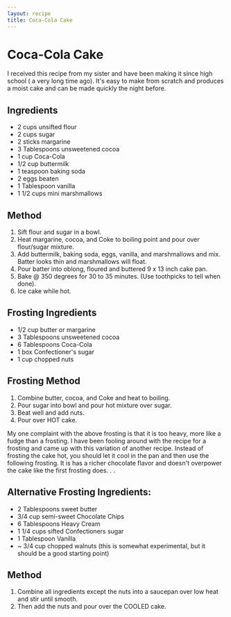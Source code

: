 ```yaml
---
layout: recipe
title: Coca-Cola Cake
---
```

# Coca-Cola Cake

I received this recipe from my sister and have been making it since high school ( a very long time ago). It's 
easy to make from scratch and produces a moist cake and can be made quickly the night before.


## Ingredients

* 2 cups unsifted flour
* 2 cups sugar
* 2 sticks margarine
* 3 Tablespoons unsweetened cocoa
* 1 cup Coca-Cola
* 1/2 cup buttermilk
* 1 teaspoon baking soda
* 2 eggs beaten
* 1 Tablespoon vanilla
* 1 1/2 cups mini marshmallows

## Method

1. Sift flour and sugar in a bowl.
2. Heat margarine, cocoa, and Coke to boiling point and pour over flour/sugar mixture.
3. Add buttermilk, baking soda, eggs, vanilla, and marshmallows and mix. Batter looks thin and marshmallows will float.
4. Pour batter into oblong, floured and buttered 9 x 13 inch cake pan.
5. Bake @ 350 degrees for 30 to 35 minutes.  (Use toothpicks to tell when done).
6. Ice cake while hot.

## Frosting Ingredients

* 1/2 cup butter or margarine
* 3 Tablespoons unsweetened cocoa
* 6 Tablespoons Coca-Cola
* 1 box Confectioner's sugar
* 1 cup chopped nuts

## Frosting Method

1. Combine butter, cocoa, and Coke and heat to boiling.
2. Pour sugar into bowl and pour hot mixture over sugar.
3. Beat well and add nuts.
4. Pour over HOT cake.


My one complaint with the above frosting is that it is too heavy, more like a fudge than a frosting.  I have been fooling around with the recipe for a frosting and came up with this variation of another recipe.  Instead of frosting the cake hot, you should let it cool in the pan and then use the following frosting.  It is has a richer chocolate flavor and doesn't overpower the cake like the first frosting does. . .

## Alternative Frosting Ingredients:

* 2 Tablespoons sweet butter
* 3/4 cup semi-sweet Chocolate Chips
* 6 Tablespoons Heavy Cream
* 1 1/4 cups sifted Confectioners sugar
* 1 Tablespoon Vanilla
* ~ 3/4 cup chopped walnuts (this is somewhat experimental, but it should be a good starting point)

## Method

1. Combine all ingredients except the nuts into a saucepan over low heat and stir until smooth.
2. Then add the nuts and pour over the COOLED cake.

